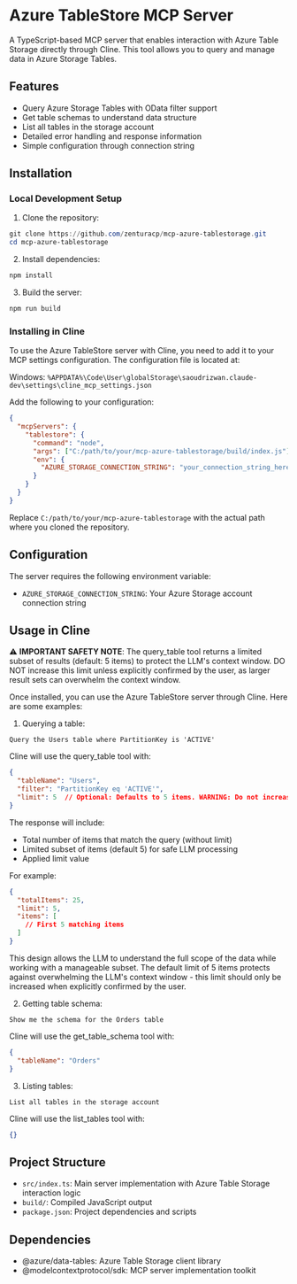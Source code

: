 # Azure TableStore MCP Server

A TypeScript-based MCP server that enables interaction with Azure Table Storage directly through Cline. This tool allows you to query and manage data in Azure Storage Tables.

## Features

- Query Azure Storage Tables with OData filter support
- Get table schemas to understand data structure
- List all tables in the storage account
- Detailed error handling and response information
- Simple configuration through connection string

## Installation

### Local Development Setup

1. Clone the repository:
```powershell
git clone https://github.com/zenturacp/mcp-azure-tablestorage.git
cd mcp-azure-tablestorage
```

2. Install dependencies:
```powershell
npm install
```

3. Build the server:
```powershell
npm run build
```

### Installing in Cline

To use the Azure TableStore server with Cline, you need to add it to your MCP settings configuration. The configuration file is located at:

Windows: `%APPDATA%\Code\User\globalStorage\saoudrizwan.claude-dev\settings\cline_mcp_settings.json`

Add the following to your configuration:

```json
{
  "mcpServers": {
    "tablestore": {
      "command": "node",
      "args": ["C:/path/to/your/mcp-azure-tablestorage/build/index.js"],
      "env": {
        "AZURE_STORAGE_CONNECTION_STRING": "your_connection_string_here"  // Required: Your Azure Storage connection string
      }
    }
  }
}
```

Replace `C:/path/to/your/mcp-azure-tablestorage` with the actual path where you cloned the repository.

## Configuration

The server requires the following environment variable:

- `AZURE_STORAGE_CONNECTION_STRING`: Your Azure Storage account connection string

## Usage in Cline

⚠️ **IMPORTANT SAFETY NOTE**: The query_table tool returns a limited subset of results (default: 5 items) to protect the LLM's context window. DO NOT increase this limit unless explicitly confirmed by the user, as larger result sets can overwhelm the context window.

Once installed, you can use the Azure TableStore server through Cline. Here are some examples:

1. Querying a table:
```
Query the Users table where PartitionKey is 'ACTIVE'
```

Cline will use the query_table tool with:
```json
{
  "tableName": "Users",
  "filter": "PartitionKey eq 'ACTIVE'",
  "limit": 5  // Optional: Defaults to 5 items. WARNING: Do not increase without user confirmation
}
```

The response will include:
- Total number of items that match the query (without limit)
- Limited subset of items (default 5) for safe LLM processing
- Applied limit value

For example:
```json
{
  "totalItems": 25,
  "limit": 5,
  "items": [
    // First 5 matching items
  ]
}
```

This design allows the LLM to understand the full scope of the data while working with a manageable subset. The default limit of 5 items protects against overwhelming the LLM's context window - this limit should only be increased when explicitly confirmed by the user.

2. Getting table schema:
```
Show me the schema for the Orders table
```

Cline will use the get_table_schema tool with:
```json
{
  "tableName": "Orders"
}
```

3. Listing tables:
```
List all tables in the storage account
```

Cline will use the list_tables tool with:
```json
{}
```

## Project Structure

- `src/index.ts`: Main server implementation with Azure Table Storage interaction logic
- `build/`: Compiled JavaScript output
- `package.json`: Project dependencies and scripts

## Dependencies

- @azure/data-tables: Azure Table Storage client library
- @modelcontextprotocol/sdk: MCP server implementation toolkit

